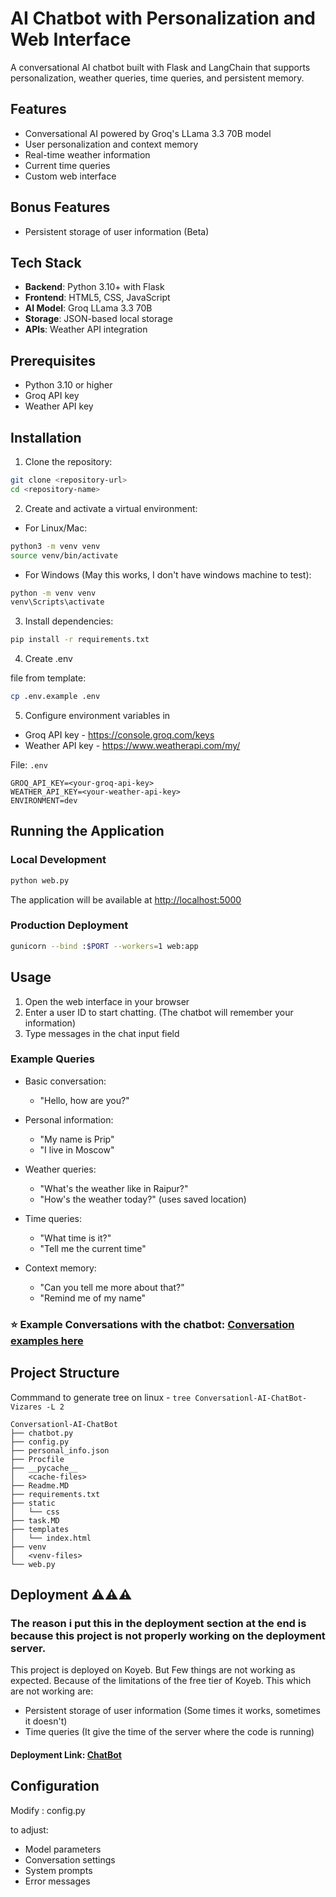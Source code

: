 # AI Chatbot with Personalization and Web Interface

A conversational AI chatbot built with Flask and LangChain that supports personalization, weather queries, time queries, and persistent memory.

## Features

- Conversational AI powered by Groq's LLama 3.3 70B model
- User personalization and context memory
- Real-time weather information
- Current time queries 
- Custom web interface

## Bonus Features

- Persistent storage of user information (Beta)

## Tech Stack

- **Backend**: Python 3.10+ with Flask
- **Frontend**: HTML5, CSS, JavaScript
- **AI Model**: Groq LLama 3.3 70B
- **Storage**: JSON-based local storage
- **APIs**: Weather API integration

## Prerequisites

- Python 3.10 or higher
- Groq API key
- Weather API key

## Installation

1. Clone the repository:
```bash
git clone <repository-url>
cd <repository-name>
```

2. Create and activate a virtual environment:
- For Linux/Mac:
```bash
python3 -m venv venv
source venv/bin/activate
```
- For Windows (May this works, I don't have windows machine to test):
```bash
python -m venv venv
venv\Scripts\activate
```
3. Install dependencies:
```bash
pip install -r requirements.txt
```

4. Create .env

 file from template:
```bash
cp .env.example .env
```

5. Configure environment variables in 

- Groq API key - https://console.groq.com/keys
- Weather API key - https://www.weatherapi.com/my/

File: `.env`
```
GROQ_API_KEY=<your-groq-api-key>
WEATHER_API_KEY=<your-weather-api-key>
ENVIRONMENT=dev
```

## Running the Application

### Local Development
```bash
python web.py
```
The application will be available at [http://localhost:5000](http://localhost:5000)

### Production Deployment
```bash
gunicorn --bind :$PORT --workers=1 web:app
```

## Usage

1. Open the web interface in your browser
2. Enter a user ID to start chatting. (The chatbot will remember your information)
3. Type messages in the chat input field

### Example Queries

- Basic conversation:
  - "Hello, how are you?"

- Personal information:
  - "My name is Prip"
  - "I live in Moscow"

- Weather queries:
  - "What's the weather like in Raipur?"
  - "How's the weather today?" (uses saved location)

- Time queries:
  - "What time is it?"
  - "Tell me the current time"

- Context memory:
  - "Can you tell me more about that?"
  - "Remind me of my name"

### ⭐ Example Conversations with the chatbot: [Conversation examples here](conversation_examples.md)

## Project Structure
Commmand to generate tree on linux - `tree Conversationl-AI-ChatBot-Vizares -L 2`

```
Conversationl-AI-ChatBot
├── chatbot.py
├── config.py
├── personal_info.json
├── Procfile
├── __pycache__
│   <cache-files>
├── Readme.MD
├── requirements.txt
├── static
│   └── css
├── task.MD
├── templates
│   └── index.html
├── venv
│   <venv-files>
└── web.py
```

## Deployment ⚠️⚠️⚠️
### The reason i put this in the deployment section at the end is because this project is not properly working on the deployment server. 
This project is deployed on Koyeb. But Few things are not working as expected. Because of the limitations of the free tier of Koyeb. This which are not working are:
- Persistent storage of user information (Some times it works, sometimes it doesn't)
- Time queries (It give the time of the server where the code is running)

#### Deployment Link: [ChatBot](https://disciplinary-odelia-priyanshu-hawk-a555e99d.koyeb.app/)

## Configuration

Modify : config.py
    
to adjust:
- Model parameters
- Conversation settings
- System prompts
- Error messages
